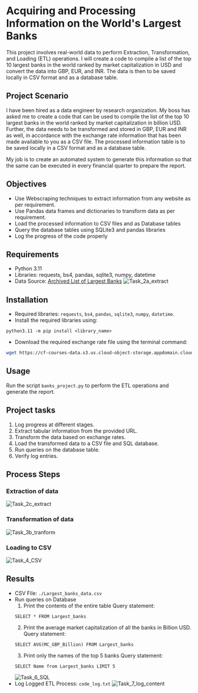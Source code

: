 # Acquiring and Processing Information on the World's Largest Banks
This project involves real-world data to perform Extraction, Transformation, and Loading (ETL) operations. I will create a code to compile a list of the top 10 largest banks in the world ranked by market capitalization in USD and convert the data into GBP, EUR, and INR. The data is then to be saved locally in CSV format and as a database table.

## Project Scenario
I have been hired as a data engineer by research organization. My boss has asked me to create a code that can be used to compile the list of the top 10 largest banks in the world ranked by market capitalization in billion USD. Further, the data needs to be transformed and stored in GBP, EUR and INR as well, in accordance with the exchange rate information that has been made available to you as a CSV file. The processed information table is to be saved locally in a CSV format and as a database table.

My job is to create an automated system to generate this information so that the same can be executed in every financial quarter to prepare the report.

## Objectives
- Use Webscraping techniques to extract information from any website as per requirement.
- Use Pandas data frames and dictionaries to transform data as per requirement.
- Load the processed information to CSV files and as Database tables
- Query the database tables using SQLite3 and pandas libraries
- Log the progress of the code properly

## Requirements
- Python 3.11
- Libraries: requests, bs4, pandas, sqlite3, numpy, datetime
- Data Source: [Archived List of Largest Banks](https://cf-courses-data.s3.us.cloud-object-storage.appdomain.cloud/IBMSkillsNetwork-PY0221EN-Coursera/labs/v2/exchange_rate.csv)
  ![Task_2a_extract](https://github.com/WorapolKhu/Banks_ETL/assets/93505768/9043cbee-0123-4c79-bb15-b0a937cc7eac)

## Installation
- Required libraries: `requests`, `bs4`, `pandas`, `sqlite3`, `numpy`, `datetime`.
- Install the required libraries using:
```
python3.11 -m pip install <library_name>
```
- Download the required exchange rate file using the terminal command:
```bash
wget https://cf-courses-data.s3.us.cloud-object-storage.appdomain.cloud/IBMSkillsNetwork-PY0221EN-Coursera/labs/v2/exchange_rate.csv
```
## Usage
Run the script `banks_project.py` to perform the ETL operations and generate the report.

## Project tasks
1. Log progress at different stages.
2. Extract tabular information from the provided URL.
3. Transform the data based on exchange rates.
4. Load the transformed data to a CSV file and SQL database.
5. Run queries on the database table.
6. Verify log entries.

## Process Steps
### Extraction of data
![Task_2c_extract](https://github.com/WorapolKhu/Banks_ETL/assets/93505768/2bd62848-abef-4746-98a1-fff56c6613b9)

### Transformation of data
![Task_3b_tranform](https://github.com/WorapolKhu/Banks_ETL/assets/93505768/9060c97e-dc43-41ce-8df9-936f220c6089)

### Loading to CSV
![Task_4_CSV](https://github.com/WorapolKhu/Banks_ETL/assets/93505768/3574dadc-3578-4a21-b10a-0ad8d784ba32)

## Results 
- CSV File: `./Largest_banks_data.csv`
- Run queries on Database
  1. Print the contents of the entire table
  Query statement:
  ```
  SELECT * FROM Largest_banks
  ```
  2. Print the average market capitalization of all the banks in Billion USD.
  Query statement:
  ```
  SELECT AVG(MC_GBP_Billion) FROM Largest_banks
  ```
  3. Print only the names of the top 5 banks
  Query statement:
  ```
  SELECT Name from Largest_banks LIMIT 5
  ```
  ![Task_6_SQL](https://github.com/WorapolKhu/Banks_ETL/assets/93505768/ae8be97a-cf88-4764-aa93-4febd4ec6eb1)
- Log Logged ETL Process: `code_log.txt`
  ![Task_7_log_content](https://github.com/WorapolKhu/Banks_ETL/assets/93505768/d88a680c-1857-482a-915b-271ef5ff32e2)
